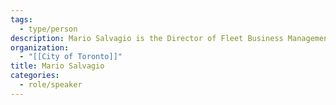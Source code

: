 ```yaml
---
tags:
  - type/person
description: Mario Salvagio is the Director of Fleet Business Management at the City of Toronto.
organization:
  - "[[City of Toronto]]"
title: Mario Salvagio
categories:
  - role/speaker
---
```


